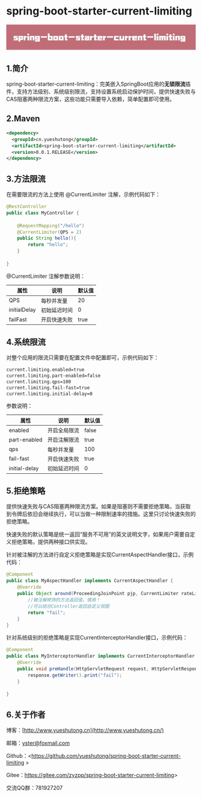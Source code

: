 # spring-boot-starter-current-limiting

![](./picture/logo.jpg)

## 1.简介

spring-boot-starter-current-limiting：完美嵌入SpringBoot应用的**无锁限流**插件，支持方法级别、系统级别限流，支持设置系统启动保护时间，提供快速失败与CAS阻塞两种限流方案，这些功能只需要导入依赖，简单配置即可使用。

## 2.Maven

```xml
<dependency>
  <groupId>cn.yueshutong</groupId>
  <artifactId>spring-boot-starter-current-limiting</artifactId>
  <version>0.0.1.RELEASE</version>
</dependency>
```

## 3.方法限流

在需要限流的方法上使用 @CurrentLimiter 注解，示例代码如下：

```java
@RestController
public class MyController {

    @RequestMapping("/hello")
    @CurrentLimiter(QPS = 2)
    public String hello(){
        return "hello";
    }

}
```

@CurrentLimiter 注解参数说明：

| 属性         | 说明         | 默认值 |
| ------------ | ------------ | ------ |
| QPS          | 每秒并发量   | 20     |
| initialDelay | 初始延迟时间 | 0      |
| failFast     | 开启快速失败 | true   |

## 4.系统限流

对整个应用的限流只需要在配置文件中配置即可，示例代码如下：

```properties
current.limiting.enabled=true
current.limiting.part-enabled=false
current.limiting.qps=100
current.limiting.fail-fast=true
current.limiting.initial-delay=0
```

参数说明：

| 属性          | 说明         | 默认值 |
| ------------- | ------------ | ------ |
| enabled       | 开启全局限流 | false  |
| part-enabled  | 开启注解限流 | true   |
| qps           | 每秒并发量   | 100    |
| fail-fast     | 开启快速失败 | true   |
| initial-delay | 初始延迟时间 | 0      |

## 5.拒绝策略

提供快速失败与CAS阻塞两种限流方案。如果是阻塞则不需要拒绝策略，当获取到令牌后依旧会继续执行，可以当做一种限制速率的措施。这里只讨论快速失败的拒绝策略。

快速失败的默认策略是统一返回“服务不可用”的英文说明文字，如果用户需要自定义拒绝策略，提供两种接口供实现。

针对被注解的方法进行自定义拒绝策略是实现CurrentAspectHandler接口，示例代码：

```java
@Component
public class MyAspectHandler implements CurrentAspectHandler {
    @Override
    public Object around(ProceedingJoinPoint pjp, CurrentLimiter rateLimiter) throws Throwable {
        //被注解修饰的方法返回值，慎用！
        //可以结合Controller返回自定义视图
        return "fail";
    }
}
```

针对系统级别的拒绝策略是实现CurrentInterceptorHandler接口，示例代码：

```java
@Component
public class MyInterceptorHandler implements CurrentInterceptorHandler {
    @Override
    public void preHandle(HttpServletRequest request, HttpServletResponse response, Object handler) throws Exception {
        response.getWriter().print("fail");
    }

}
```

## 6.关于作者

博客：[http://www.yueshutong.cn](http://www.yueshutong.cn/)

邮箱：[yster@foxmail.com](mailto:yster@foxmail.com)

Github：<<https://github.com/yueshutong/spring-boot-starter-current-limiting> >

Gitee：<https://gitee.com/zyzpp/spring-boot-starter-current-limiting>>

交流QQ群：781927207